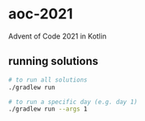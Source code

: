 # aoc-2021
Advent of Code 2021 in Kotlin

## running solutions
```bash
# to run all solutions
./gradlew run

# to run a specific day (e.g. day 1)
./gradlew run --args 1
```